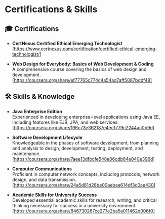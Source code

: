 # Certifications & Skills

## 🎓 Certifications

- **CertNexus Certified Ethical Emerging Technologist**  
  [https://www.certnexus.com/certification/certified-ethical-emerging-technologist/]

- **Web Design for Everybody: Basics of Web Development & Coding**  
  A comprehensive course covering the basics of web design and development.  
  [https://coursera.org/share/ef77765c774c4a54ad7aff5087bddf48]

## 🛠️ Skills & Knowledge

- **Java Enterprise Edition**  
  Experienced in developing enterprise-level applications using Java EE, including features like EJB, JPA, and web services.  
  [https://coursera.org/share/196c73e362187e4ec1779c2244ac0b9d]

- **Software Development Lifecycle**  
  Knowledgeable in the phases of software development, from planning and analysis to design, development, testing, deployment, and maintenance.  
  [https://coursera.org/share/7aee13dfbcfe548e06cdb64e040e396d]

- **Computer Communications**  
  Proficient in computer network concepts, including protocols, network design, and data transmission.  
  [https://coursera.org/share/24a5d81d28be00aebae614df3c0ae430]

- **Academic Skills for University Success**  
  Developed essential academic skills for research, writing, and critical thinking necessary for success in a university environment.  
  [https://coursera.org/share/646730267ce277e2ba5a011462d006f0]
